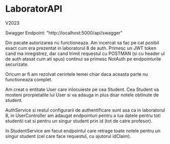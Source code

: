# LaboratorAPI
V2023

Swagger Endpoint: "http://localhost:5000/api/swagger"

Din pacate autorizarea nu functioneaza. Am incercat sa fac pe cat posibil exact cum era prezentat in laboratorul 8 de auth.
Primesc un JWT token cand ma inregistrez, dar cand trimit requestul cu POSTMAN (si cu header ul de auth atasat cum ati spus)
continui sa primesc NotAuth pe endpointurile securizate.

Oricum ar fi am rezolvat cerintele temei chiar daca aceasta parte nu functioneaza complet.

Am creat o entitate User care inlocuieste pe cea Student. Cea Student va mosteni prorpietatile lui User si 
va adauga in plus doar notele obtinute de student.

AuthService si restul configurarii de authentificare sunt asa ca in laboratorul 8, in UserController am adaugat endpointuri
pentru a lua datele pentru toti studentii cat si pentru un singur student prin id (tot de catre profesor).

In StudentService am facut endpointul care retrage toate notele pentru un singur student (cel care face requestul, cu ajutorul idClaim).
